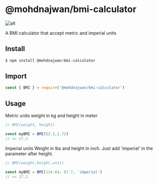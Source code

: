 # @mohdnajwan/bmi-calculator

![alt](https://img.shields.io/badge/npm-1.0.1-blue)

A BMI calculator that accept metric and imperial units

## Install
```javascript
$ npm install @mohdnajwan/bmi-calculator
```

## Import
```javascript
const { BMI } = require('@mohdnajwan/bmi-calculator')
```

## Usage
Metric units weight in kg and height in meter
```javascript
// BMI(weight, height)

const myBMI = BMI(52.2,1.72)
// => 17.2
```

Imperial units Weight in lbs and height in inch.
Just add 'imperial' in the parameter after height.
```javascript
// BMI(weight,height,unit)

const myBMI = BMI(114.64, 67.7, 'imperial')
// => 17.2
```

